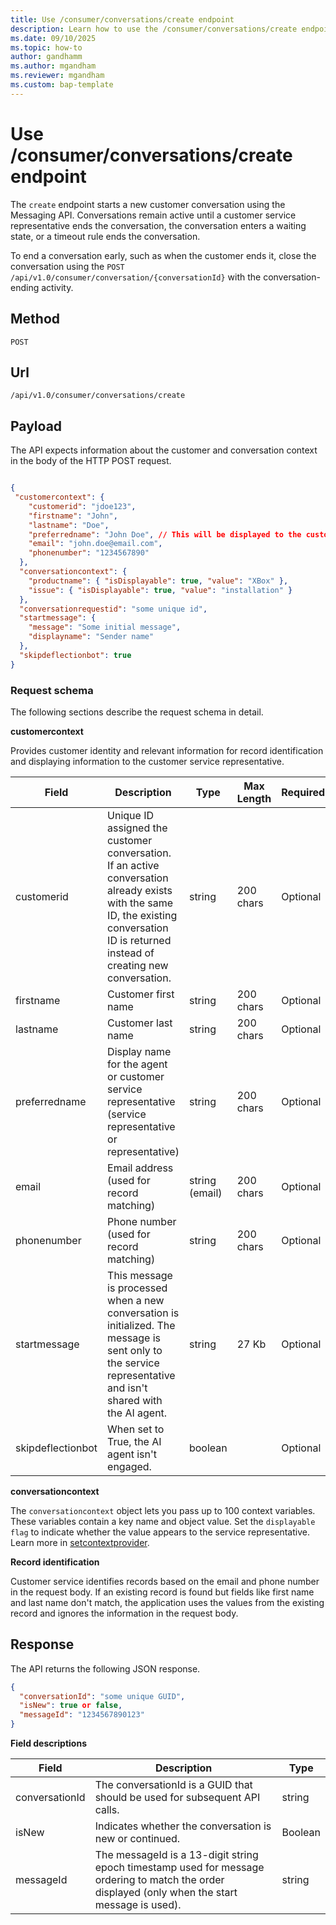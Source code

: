 ```yaml
---
title: Use /consumer/conversations/create endpoint
description: Learn how to use the /consumer/conversations/create endpoint in Dynamics 365 Customer Service and Dynamics 365 Contact Center to start customer conversations with messaging APIs.
ms.date: 09/10/2025
ms.topic: how-to
author: gandhamm
ms.author: mgandham
ms.reviewer: mgandham
ms.custom: bap-template
---
```



# Use /consumer/conversations/create endpoint

The `create` endpoint starts a new customer conversation using the Messaging API. Conversations remain active until a customer service representative ends the conversation, the conversation enters a waiting state, or a timeout rule ends the conversation.

 To end a conversation early, such as when the customer ends it, close the conversation using the `POST /api/v1.0/consumer/conversation/{conversationId}` with the conversation-ending activity. 


## Method

`POST`

## Url

`/api/v1.0/consumer/conversations/create`

## Payload

The API expects information about the customer and conversation context in the body of the HTTP POST request.

```json

{
 "customercontext": {
    "customerid": "jdoe123",
    "firstname": "John",
    "lastname": "Doe",
    "preferredname": "John Doe", // This will be displayed to the customer service representative
    "email": "john.doe@email.com",
    "phonenumber": "1234567890"
  },
  "conversationcontext": {
    "productname": { "isDisplayable": true, "value": "XBox" },
    "issue": { "isDisplayable": true, "value": "installation" }
  },
  "conversationrequestid": "some unique id",
  "startmessage": {
    "message": "Some initial message",
    "displayname": "Sender name"
  },
  "skipdeflectionbot": true
}

```

### Request schema

The following sections describe the request schema in detail.

**customercontext**

Provides customer identity and relevant information for record identification and displaying information to the customer service representative.

| Field           | Description                              | Type             | Max Length | Required |
| --------------- | ---------------------------------------- | ---------------- | ---------- | -------- |
| customerid    | Unique ID assigned the customer conversation. If an active conversation already exists with the same ID, the existing conversation ID is returned instead of creating new conversation.      | string         | 200 chars  | Optional        |
| firstname     | Customer first name                      | string         | 200 chars  | Optional       |
| lastname      | Customer last name                       | string         | 200 chars  | Optional        |
| preferredname | Display name for the agent or customer service representative (service representative or representative)           | string         | 200 chars  | Optional        |
| email         | Email address (used for record matching) | string (email) | 200 chars  | Optional        |
| phonenumber   | Phone number (used for record matching)  | string         | 200 chars  | Optional        |
| startmessage   | This message is processed when a new conversation is initialized. The message is sent only to the service representative and isn't shared with the AI agent.  | string         | 27 Kb  | Optional        |
| skipdeflectionbot   | When set to True, the AI agent isn't engaged.  | boolean         |   | Optional       |



**conversationcontext**

 The `conversationcontext` object lets you pass up to 100 context variables. These variables contain a key name and object value. Set the `displayable flag` to indicate whether the value appears to the service representative. Learn more in [setcontextprovider](/dynamics365/customer-service/develop/reference/methods/setcontextprovider). 


**Record identification**

 Customer service identifies records based on the email and phone number in the request body. If an existing record is found but fields like first name and last name don't match, the application uses the values from the existing record and ignores the information in the request body.

## Response

The API returns the following JSON response. 

```json
{
  "conversationId": "some unique GUID",
  "isNew": true or false,
  "messageId": "1234567890123"
}
```

**Field descriptions**

| Field | Description | Type |
|-------|-------------|------|
| conversationId | The conversationId is a GUID that should be used for subsequent API calls. | string |
| isNew | Indicates whether the conversation is new or continued. | Boolean |
| messageId | The messageId is a 13-digit string epoch timestamp used for message ordering to match the order displayed (only when the start message is used). | string |